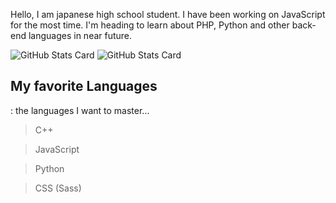 Hello, I am japanese high school student. I have been working on JavaScript for the most time. I'm heading to learn about PHP, Python and other back-end languages in near future.

![GitHub Stats Card](https://github-readme-stats.vercel.app/api?username=iwashun22&show_icons=true&theme=dark&count_private=true)
![GitHub Stats Card](https://github-readme-stats.vercel.app/api/top-langs/?username=iwashun22&count_private=true&theme=dark)

## My favorite Languages
: the languages I want to master...
> C++

> JavaScript

> Python

> CSS (Sass)
